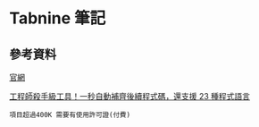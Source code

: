 # Tabnine 筆記

## 參考資料

[官網](https://www.tabnine.com/)

[工程師殺手級工具！一秒自動補齊後續程式碼，還支援 23 種程式語言](https://buzzorange.com/techorange/2019/08/02/nice-coding-tool/)

```
項目超過400K 需要有使用許可證(付費)
```